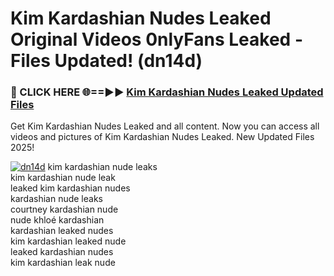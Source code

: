 # Kim Kardashian Nudes Leaked Original Videos 0nlyFans Leaked - Files Updated! (dn14d)

<h3>🔴 CLICK HERE 🌐==►► <a href="https://tinyurl.com/5h6xmrr3" rel="nofollow">Kim Kardashian Nudes Leaked Updated Files</a></h3>

Get Kim Kardashian Nudes Leaked and all content. Now you can access all videos and pictures of Kim Kardashian Nudes Leaked. New Updated Files 2025!

[![dn14d](https://i.imgur.com/KVD873Z.gif)](https://tinyurl.com/5h6xmrr3)
kim kardashian nude leaks<br>
kim kardashian nude leak<br>
leaked kim kardashian nudes<br>
kardashian nude leaks<br>
courtney kardashian nude<br>
nude khloé kardashian<br>
kardashian leaked nudes<br>
kim kardashian leaked nude<br>
leaked kardashian nudes<br>
kim kardashian leak nude